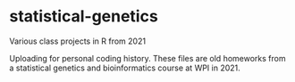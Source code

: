 # statistical-genetics
Various class projects in R from 2021

Uploading for personal coding history. These files are old homeworks from a statistical genetics and bioinformatics course at WPI in 2021.
